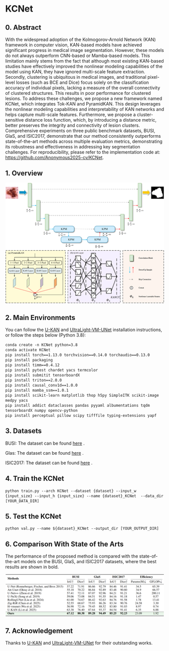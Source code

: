 # KCNet

## 0. Abstract

With the widespread adoption of the Kolmogorov-Arnold Network (KAN) framework in computer vision, KAN-based models have achieved significant progress in medical image segmentation. However, these models do not always outperform CNN-based or Mamba-based models. This limitation mainly stems from the fact that although most existing KAN-based studies have effectively improved the nonlinear modeling capabilities of the model using KAN, they have ignored multi-scale feature extraction. Secondly, clustering is ubiquitous in medical images, and traditional pixel-level losses (such as BCE and Dice) focus solely on the classification accuracy of individual pixels, lacking a measure of the overall connectivity of clustered structures. This results in poor performance for clustered lesions. To address these challenges, we propose a new framework named KCNet, which integrates Tok-KAN and PyramidKAN. This design leverages the nonlinear modeling capabilities and interpretability of KAN networks and helps capture multi-scale features. Furthermore, we propose a cluster-sensitive distance loss function, which, by introducing a distance metric, better preserves the integrity and connectivity of lesion clusters. Comprehensive experiments on three public benchmark datasets, BUSI, GlaS, and ISIC2017, demonstrate that our method consistently outperforms state-of-the-art methods across multiple evaluation metrics, demonstrating its robustness and effectiveness in addressing key segmentation challenges. For reproducibility, please refer to the implementation code at: https://github.com/Anonymous2025-cv/KCNet.


## 1. Overview

<div align="center">
<img src="Figs/KCNet.png" />
</div>



## 2. Main Environments

You can follow the [U-KAN](https://github.com/Zhaoyi-Yan/U-KAN) and [UltraLight-VM-UNet](https://github.com/wurenkai/UltraLight-VM-UNet) installation instructions, or follow the steps below (Python 3.8):

```
conda create -n KCNet python=3.8
conda activate KCNet
pip install torch==1.13.0 torchvision==0.14.0 torchaudio==0.13.0 
pip install packaging
pip install timm==0.4.12
pip install pytest chardet yacs termcolor
pip install submitit tensorboardX
pip install triton==2.0.0
pip install causal_conv1d==1.0.0  
pip install mamba_ssm==1.0.1
pip install scikit-learn matplotlib thop h5py SimpleITK scikit-image medpy yacs
pip install addict dataclasses pandas pyyaml albumentations tqdm tensorboardX numpy opencv-python
pip install perceptual pillow scipy tifffile typing-extensions yapf
```



## 3. Datasets

BUSI: The dataset can be found [here](https://www.kaggle.com/datasets/aryashah2k/breast-ultrasound-images-dataset) .

Glas: The dataset can be found [here](https://websignon.warwick.ac.uk/origin/slogin?shire=https%3A%2F%2Fwarwick.ac.uk%2Fsitebuilder2%2Fshire-read&providerId=urn%3Awarwick.ac.uk%3Asitebuilder2%3Aread%3Aservice&target=https%3A%2F%2Fwarwick.ac.uk%2Ffac%2Fcross_fac%2Ftia%2Fdata%2Fglascontest&status=notloggedin) .

ISIC2017: The dataset can be found [here](https://challenge.isic-archive.com/data/) .





## 4. Train the KCNet

```
python train.py --arch KCNet --dataset {dataset} --input_w {input_size} --input_h {input_size} --name {dataset}_KCNet  --data_dir [YOUR_DATA_DIR]
```



## 5. Test the KCNet 

```
python val.py --name ${dataset}_KCNet --output_dir [YOUR_OUTPUT_DIR] 
```



## 6. Comparison With State of the Arts

The performance of the proposed method is compared with the state-of-the-art models on the BUSI, GlaS, and ISIC2017 datasets, where the best results are shown in bold.

<div align="center">
<img src="Figs/Table1.png" />
</div>



## 7. Acknowledgement

Thanks to [U-KAN](https://github.com/Zhaoyi-Yan/U-KAN) and [UltraLight-VM-UNet](https://github.com/wurenkai/UltraLight-VM-UNet) for their outstanding works.
